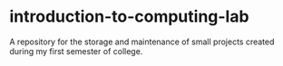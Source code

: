 # introduction-to-computing-lab
A repository for the storage and maintenance of small projects created during my first semester of college.
